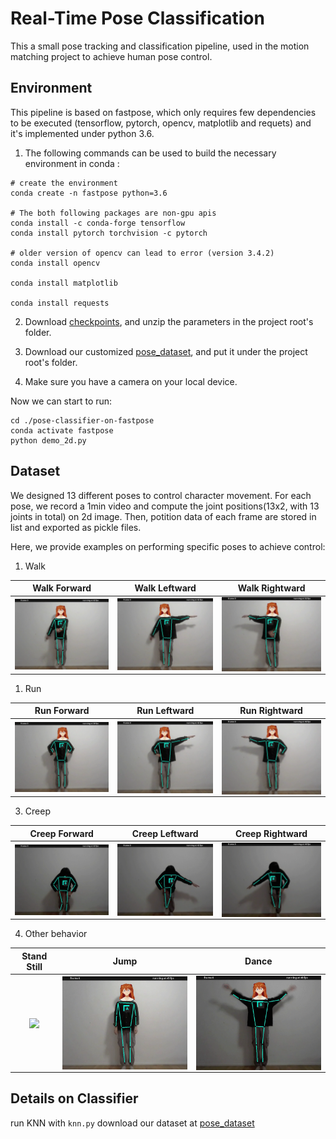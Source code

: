 # Real-Time Pose Classification
This a small pose tracking and classification pipeline, used in the motion matching project to achieve human pose control.

## Environment
This pipeline is based on fastpose, which only requires few dependencies to be executed (tensorflow, pytorch, opencv, matplotlib and requets) and it's implemented under python 3.6. 

1. The following commands can be used to build the necessary environment in conda :
```
# create the environment
conda create -n fastpose python=3.6

# The both following packages are non-gpu apis
conda install -c conda-forge tensorflow
conda install pytorch torchvision -c pytorch

# older version of opencv can lead to error (version 3.4.2)
conda install opencv

conda install matplotlib

conda install requests
```
2. Download [checkpoints](https://bitbucket.org/hugo_bonnome/fastpose_parameters/downloads/parameters.zip), and unzip the parameters in the project root's folder.

3. Download our customized [pose_dataset](https://drive.google.com/drive/folders/1kRQkHDsmq4glvVc6GE5pZaotsPXpUqiD), and put it under the project root's folder.

4. Make sure you have a camera on your local device.

Now we can start to run:
```
cd ./pose-classifier-on-fastpose
conda activate fastpose
python demo_2d.py
```



## Dataset
We designed 13 different poses to control character movement. For each pose, we record a 1min video and compute the joint positions(13x2, with 13 joints in total) on 2d image. Then, potition data of each frame are stored in list and exported as pickle files. 

Here, we provide examples on performing specific poses to achieve control:
1. Walk

| Walk Forward           |  Walk Leftward           |  Walk Rightward  |
| :------------------: |:------------------: |:------------------: |
| <img align="center"  src="./resource/walk_forward.gif" width="300"> | <img align="center"  src="./resource/walk_left.gif" width="300">  | <img align="center"  src="./resource/walk_right.gif" width="300"> |

1. Run

| Run Forward           |  Run Leftward           |  Run Rightward  |
| :------------------: |:------------------: |:------------------: |
| <img align="center"  src="./resource/run_forward.gif" width="300"> | <img align="center"  src="./resource/run_left.gif" width="300">  | <img align="center"  src="./resource/run_right.gif" width="300"> |

3. Creep

| Creep Forward           |  Creep Leftward           |  Creep Rightward  |
| :------------------: |:------------------: |:------------------: |
| <img align="center"  src="./resource/creep_forward.gif" width="300"> | <img align="center"  src="./resource/creep_left.gif" width="300">  | <img align="center"  src="./resource/creep_right.gif" width="300"> |

4. Other behavior

| Stand Still           |  Jump           |  Dance  |
| :------------------: |:------------------: |:------------------: |
| <img align="center"  src="./resource/standstill.gif" width="250"> | <img align="center"  src="./resource/jump.gif" width="250">  | <img align="center"  src="./resource/dance.gif" width="250"> |

## Details on Classifier
run KNN with ```knn.py```
download our dataset at [pose_dataset](https://drive.google.com/drive/folders/1kRQkHDsmq4glvVc6GE5pZaotsPXpUqiD)
